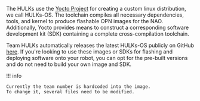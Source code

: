 The HULKs use the [Yocto Project](https://yoctoproject.org) for creating a custom linux distribution, we call HULKs-OS.
The toolchain compiles all necessary dependencies, tools, and kernel to produce flashable OPN images for the NAO.
Additionally, Yocto provides means to construct a corresponding software development kit (SDK) containing a complete cross-compilation toolchain.

Team HULKs automatically releases the latest HULKs-OS publicly on GitHub [here](https://github.com/hulks/meta-nao/releases).
If you're looking to use these images or SDKs for flashing and deploying software onto your robot, you can opt for the pre-built versions and do not need to build your own image and SDK.

!!! info

    Currently the team number is hardcoded into the image.
    To change it, several files need to be modified.
